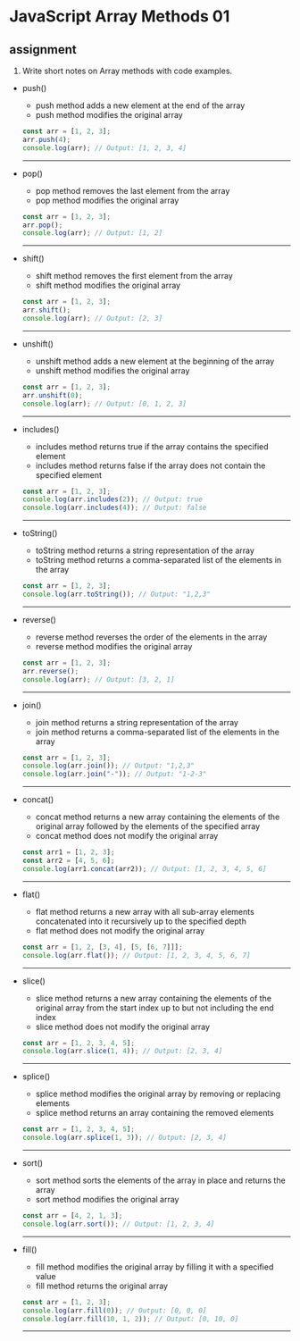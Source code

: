 # JavaScript Array Methods 01

## assignment

1. Write short notes on Array methods with code examples.

- push()

  - push method adds a new element at the end of the array
  - push method modifies the original array

  ```js
  const arr = [1, 2, 3];
  arr.push(4);
  console.log(arr); // Output: [1, 2, 3, 4]
  ```

  ***

- pop()

  - pop method removes the last element from the array
  - pop method modifies the original array

  ```js
  const arr = [1, 2, 3];
  arr.pop();
  console.log(arr); // Output: [1, 2]
  ```

  ***

- shift()

  - shift method removes the first element from the array
  - shift method modifies the original array

  ```js
  const arr = [1, 2, 3];
  arr.shift();
  console.log(arr); // Output: [2, 3]
  ```

  ***

- unshift()

  - unshift method adds a new element at the beginning of the array
  - unshift method modifies the original array

  ```js
  const arr = [1, 2, 3];
  arr.unshift(0);
  console.log(arr); // Output: [0, 1, 2, 3]
  ```

  ***

- includes()

  - includes method returns true if the array contains the specified element
  - includes method returns false if the array does not contain the specified element

  ```js
  const arr = [1, 2, 3];
  console.log(arr.includes(2)); // Output: true
  console.log(arr.includes(4)); // Output: false
  ```

  ***

- toString()

  - toString method returns a string representation of the array
  - toString method returns a comma-separated list of the elements in the array

  ```js
  const arr = [1, 2, 3];
  console.log(arr.toString()); // Output: "1,2,3"
  ```

  ***

- reverse()

  - reverse method reverses the order of the elements in the array
  - reverse method modifies the original array

  ```js
  const arr = [1, 2, 3];
  arr.reverse();
  console.log(arr); // Output: [3, 2, 1]
  ```

  ***

- join()

  - join method returns a string representation of the array
  - join method returns a comma-separated list of the elements in the array

  ```js
  const arr = [1, 2, 3];
  console.log(arr.join()); // Output: "1,2,3"
  console.log(arr.join("-")); // Output: "1-2-3"
  ```

  ***

- concat()

  - concat method returns a new array containing the elements of the original array followed by the elements of the specified array
  - concat method does not modify the original array

  ```js
  const arr1 = [1, 2, 3];
  const arr2 = [4, 5, 6];
  console.log(arr1.concat(arr2)); // Output: [1, 2, 3, 4, 5, 6]
  ```

  ***

- flat()

  - flat method returns a new array with all sub-array elements concatenated into it recursively up to the specified depth
  - flat method does not modify the original array

  ```js
  const arr = [1, 2, [3, 4], [5, [6, 7]]];
  console.log(arr.flat()); // Output: [1, 2, 3, 4, 5, 6, 7]
  ```

  ***

- slice()

  - slice method returns a new array containing the elements of the original array from the start index up to but not including the end index
  - slice method does not modify the original array

  ```js
  const arr = [1, 2, 3, 4, 5];
  console.log(arr.slice(1, 4)); // Output: [2, 3, 4]
  ```

  ***

- splice()

  - splice method modifies the original array by removing or replacing elements
  - splice method returns an array containing the removed elements

  ```js
  const arr = [1, 2, 3, 4, 5];
  console.log(arr.splice(1, 3)); // Output: [2, 3, 4]
  ```

  ***

- sort()

  - sort method sorts the elements of the array in place and returns the array
  - sort method modifies the original array

  ```js
  const arr = [4, 2, 1, 3];
  console.log(arr.sort()); // Output: [1, 2, 3, 4]
  ```

  ***

- fill()

  - fill method modifies the original array by filling it with a specified value
  - fill method returns the original array

  ```js
  const arr = [1, 2, 3];
  console.log(arr.fill(0)); // Output: [0, 0, 0]
  console.log(arr.fill(10, 1, 2)); // Output: [0, 10, 0]
  ```

  ***
